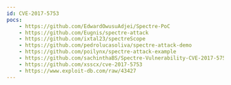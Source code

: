 ```yaml
---
id: CVE-2017-5753
pocs:
    - https://github.com/EdwardOwusuAdjei/Spectre-PoC
    - https://github.com/Eugnis/spectre-attack
    - https://github.com/ixtal23/spectreScope
    - https://github.com/pedrolucasoliva/spectre-attack-demo
    - https://github.com/poilynx/spectre-attack-example
    - https://github.com/sachinthaBS/Spectre-Vulnerability-CVE-2017-5753-
    - https://github.com/xsscx/cve-2017-5753
    - https://www.exploit-db.com/raw/43427
---
```


